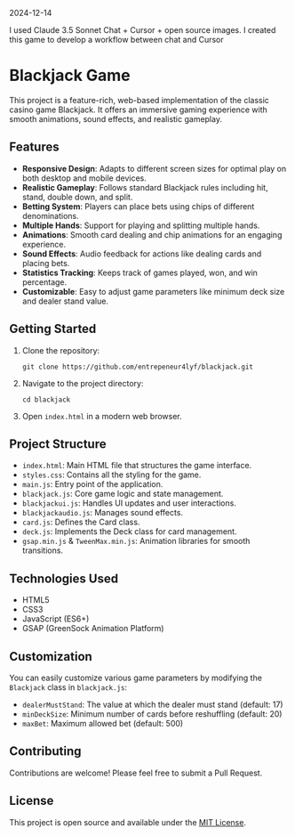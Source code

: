 2024-12-14

I used Claude 3.5 Sonnet Chat + Cursor + open source images. I created this game to develop a workflow between chat and Cursor

# Blackjack Game

This project is a feature-rich, web-based implementation of the classic casino game Blackjack. It offers an immersive gaming experience with smooth animations, sound effects, and realistic gameplay.

## Features

- **Responsive Design**: Adapts to different screen sizes for optimal play on both desktop and mobile devices.
- **Realistic Gameplay**: Follows standard Blackjack rules including hit, stand, double down, and split.
- **Betting System**: Players can place bets using chips of different denominations.
- **Multiple Hands**: Support for playing and splitting multiple hands.
- **Animations**: Smooth card dealing and chip animations for an engaging experience.
- **Sound Effects**: Audio feedback for actions like dealing cards and placing bets.
- **Statistics Tracking**: Keeps track of games played, won, and win percentage.
- **Customizable**: Easy to adjust game parameters like minimum deck size and dealer stand value.

## Getting Started

1. Clone the repository:
   ```
   git clone https://github.com/entrepeneur4lyf/blackjack.git
   ```

2. Navigate to the project directory:
   ```
   cd blackjack
   ```

3. Open `index.html` in a modern web browser.

## Project Structure

- `index.html`: Main HTML file that structures the game interface.
- `styles.css`: Contains all the styling for the game.
- `main.js`: Entry point of the application.
- `blackjack.js`: Core game logic and state management.
- `blackjackui.js`: Handles UI updates and user interactions.
- `blackjackaudio.js`: Manages sound effects.
- `card.js`: Defines the Card class.
- `deck.js`: Implements the Deck class for card management.
- `gsap.min.js` & `TweenMax.min.js`: Animation libraries for smooth transitions.

## Technologies Used

- HTML5
- CSS3
- JavaScript (ES6+)
- GSAP (GreenSock Animation Platform)

## Customization

You can easily customize various game parameters by modifying the `Blackjack` class in `blackjack.js`:

- `dealerMustStand`: The value at which the dealer must stand (default: 17)
- `minDeckSize`: Minimum number of cards before reshuffling (default: 20)
- `maxBet`: Maximum allowed bet (default: 500)

## Contributing

Contributions are welcome! Please feel free to submit a Pull Request.

## License

This project is open source and available under the [MIT License](LICENSE).
